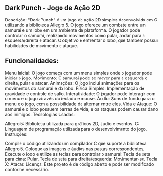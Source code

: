 ## Dark Punch - Jogo de Ação 2D
Descrição:
"Dark Punch" é um jogo de ação 2D simples desenvolvido em C utilizando a biblioteca Allegro 5. O jogo oferece um combate entre um samurai e um lobo em um ambiente de plataforma. O jogador pode controlar o samurai, realizando movimentos como pular, andar para a esquerda/direita e atacar. O objetivo é enfrentar o lobo, que também possui habilidades de movimento e ataque.

## Funcionalidades:

Menu Inicial: O jogo começa com um menu simples onde o jogador pode iniciar o jogo.
Movimento: O samurai pode se mover para a esquerda e direita, pular e atacar.
Animações: O jogo inclui animações para os movimentos do samurai e do lobo.
Física Simples: Implementação de gravidade e controle de salto.
Interatividade: O jogador pode interagir com o menu e o jogo através do teclado e mouse.
Áudio: Sons de fundo para o menu e o jogo, com a possibilidade de alternar entre eles.
Vida e Ataque: O samurai e o lobo possuem barras de vida, e os ataques podem causar dano aos inimigos.
Tecnologias Usadas:

Allegro 5: Biblioteca utilizada para gráficos 2D, áudio e eventos.
C: Linguagem de programação utilizada para o desenvolvimento do jogo.
Instruções:

Compile o código utilizando um compilador C que suporte a biblioteca Allegro 5.
Coloque as imagens e áudios nas pastas correspondentes.
Execute o jogo e utilize as teclas para controlar o samurai:
Tecla de seta para cima: Pular.
Tecla de seta para direita/esquerda: Movimentar-se.
Tecla X: Atacar.
Licença:
Este projeto é de código aberto e pode ser modificado conforme necessário.
